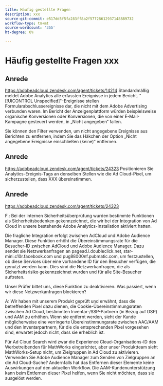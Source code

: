 ```yaml
---
title: Häufig gestellte Fragen
description: xxx
source-git-commit: e517dd5f5fa283ff8a2f57728612937148889732
workflow-type: tm+mt
source-wordcount: '355'
ht-degree: 0%

---
```


# Häufig gestellte Fragen xxx

## Anrede

https://adobeadcloud.zendesk.com/agent/tickets/14214
Standardmäßig meldet Adobe Analytics alle erfassten Ereignisse in jedem Bericht. &quot;[!UICONTROL Unspecified]&quot;-Ereignisse stellen Formularabschlussereignisse dar, die nicht mit dem Adobe Advertising verbunden waren. Im Bericht der Anzeigenplattform würden beispielsweise organische Konversionen oder Konversionen, die von einer E-Mail-Kampagne gesteuert werden, in „Nicht angegeben“ fallen.

Sie können den Filter verwenden, um nicht angegebene Ereignisse aus Berichten zu entfernen, indem Sie das Häkchen der Option „Nicht angegebene Ereignisse einschließen (keine)“ entfernen. <!-- Not sure if this is in DSP or in Analytics Workspace -->

## Anrede

https://adobeadcloud.zendesk.com/agent/tickets/24323
Positionieren Sie Analytics-Ereignis-Tags an denselben Stellen wie die Ad Cloud-Pixel, um sicherzustellen, dass XXX übereinstimmen.

## Anrede

https://adobeadcloud.zendesk.com/agent/tickets/24323

F.: Bei der internen Sicherheitsüberprüfung wurden bestimmte Funktionen als Sicherheitsbedenken gekennzeichnet, die wir bei der Integration von Ad Cloud in unsere bestehende Adobe Analytics-Installation aktiviert hatten.

Die fragliche Integration erfolgt zwischen AdCloud und Adobe Audience Manager. Diese Funktion erhöht die Übereinstimmungsrate für die Besucher-ID zwischen AdCloud und Adobe Audience Manager. Dazu sendet sie Netzwerkanfragen an pagead.l.doubleclick.net, star-mini.c10r.facebook.com und pug88000nf.pubmatic.com, um festzustellen, ob diese Services über eine vorhandene ID für den Besucher verfügen, die genutzt werden kann. Dies sind die Netzwerkanfragen, die als Sicherheitsrisiko gekennzeichnet wurden und für alle Site-Besucher auftreten.

Unser Prüfer bittet uns, diese Funktion zu deaktivieren. Was passiert, wenn wir diese Netzwerkanfragen blockieren?

A: Wir haben mit unserem Produkt geprüft und erwähnt, dass die betreffenden Pixel dazu dienen, die Cookie-Übereinstimmungsraten zwischen Ad Cloud, bestimmten Inventar-/SSP-Partnern (in Bezug auf DSP) und AAM zu erhöhen.  Wenn sie entfernt werden, sieht der Kunde möglicherweise eine verringerte Übereinstimmungsrate zwischen AAC/AAM und den Inventarpartnern, für die die entsprechenden Pixel vorgesehen sind, erwartet jedoch nicht, dass sie erheblich ist.

Für Ad Cloud Search wird zwar die Experience Cloud-Organisations-ID des Werbetreibenden für MathWorks eingerichtet, aber unser Produktteam sieht MathWorks-Setup nicht, um Zielgruppen in Ad Cloud zu aktivieren. Verwenden Sie Adobe Audience Manager zum Senden von Zielgruppen an die Ad Cloud-Suche? Andernfalls hat das Entfernen dieser Elemente keine Auswirkungen auf den aktuellen Workflow. Die AAM-Kundenunterstützung kann beim Entfernen dieser Pixel helfen, wenn Sie nicht möchten, dass sie ausgelöst werden.

